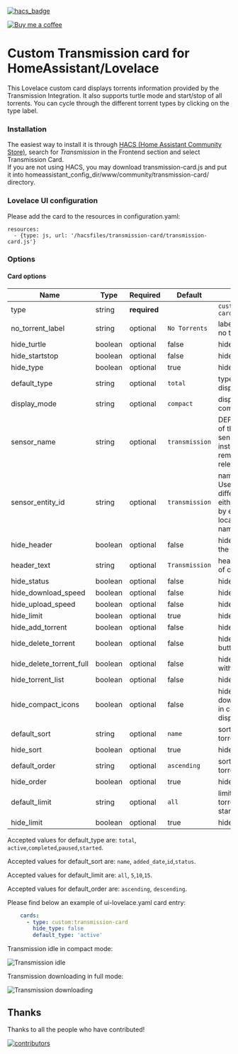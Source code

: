 [![hacs_badge](https://img.shields.io/badge/HACS-Default-orange.svg)](https://github.com/hacs/integration)

<p><a href="https://www.buymeacoffee.com/6rF5cQl" rel="nofollow" target="_blank"><img src="https://camo.githubusercontent.com/c070316e7fb193354999ef4c93df4bd8e21522fa/68747470733a2f2f696d672e736869656c64732e696f2f7374617469632f76312e7376673f6c6162656c3d4275792532306d6525323061253230636f66666565266d6573736167653d25463025394625413525413826636f6c6f723d626c61636b266c6f676f3d6275792532306d6525323061253230636f66666565266c6f676f436f6c6f723d7768697465266c6162656c436f6c6f723d366634653337" alt="Buy me a coffee" data-canonical-src="https://img.shields.io/static/v1.svg?label=Buy%20me%20a%20coffee&amp;message=%F0%9F%A5%A8&amp;color=black&amp;logo=buy%20me%20a%20coffee&amp;logoColor=white&amp;labelColor=b0c4de" style="max-width:100%;"></a>
</p>

# Custom Transmission card for HomeAssistant/Lovelace

This Lovelace custom card displays torrents information provided by the Transmission Integration.
It also supports turtle mode and start/stop of all torrents.
You can cycle through the different torrent types by clicking on the type label.

### Installation

The easiest way to install it is through [HACS (Home Assistant Community Store)](https://github.com/hacs/frontend),
search for *Transmission* in the Frontend section and select Transmission Card.<br />
If you are not using HACS, you may download transmission-card.js and put it into
homeassistant_config_dir/www/community/transmission-card/ directory.<br />

### Lovelace UI configuration

Please add the card to the resources in configuration.yaml:

```
resources:
  - {type: js, url: '/hacsfiles/transmission-card/transmission-card.js'}
```

### Options

#### Card options

| Name                     | Type         | Required     | Default                 | Description                          |
| -------------------------| ------------ | ------------ | ----------------------- | ------------------------------------ |
| type                     | string       | **required** |                         | `custom:transmission-card`           |
| no_torrent_label         | string       | optional     | `No Torrents`           | label displayed with no torrents     |
| hide_turtle              | boolean      | optional     | false                   | hide turtle button                   |
| hide_startstop           | boolean      | optional     | false                   | hide start/stop button               |
| hide_type                | boolean      | optional     | true                    | hide type selector                   |
| default_type             | string       | optional     | `total`                 | type of torrents to display at start |
| display_mode             | string       | optional     | `compact`               | display mode: compact or full        |
| sensor_name              | string       | optional     | `transmission`          | DEPRECATED. Name of the sensor. Use sensor_entity_id instead. It will be removed in a later release. |
| sensor_entity_id         | string       | optional     | `transmission`          | name of the sensor. Useful when using different entity name either deliberately or by e.g. HA generating localized entity name/id |
| hide_header              | boolean      | optional     | false                   | hide header text at the top of card  |
| header_text              | string       | optional     | `Transmission`          | header text at the top of card       |
| hide_status              | boolean      | optional     | false                   | hide status selector |
| hide_download_speed      | boolean      | optional     | false                   | hide download speed |
| hide_upload_speed        | boolean      | optional     | false                   | hide upload speed |
| hide_limit               | boolean      | optional     | true                    | hide limit selector |
| hide_add_torrent         | boolean      | optional     | false                   | hide add torrent input               |
| hide_delete_torrent      | boolean      | optional     | false                   | hide delete torrent button           |
| hide_delete_torrent_full | boolean      | optional     | false                   | hide delete torrent with data button |
| hide_torrent_list        | boolean      | optional     | false                   | hide torrent list |
| hide_compact_icons       | boolean      | optional     | false                   | hide icon on downloading torrens in compact display_mode |
| default_sort             | string       | optional     | `name`                  | sort type to display torrents at start |
| hide_sort                | boolean      | optional     | true                    | hide sort selector |
| default_order            | string       | optional     | `ascending`             | sort order to display torrents at start |
| hide_order               | boolean      | optional     | true                    | hide sort selector |
| default_limit            | string       | optional     | `all`                   | limit number of torrents to display at start |
| hide_limit               | boolean      | optional     | true                    | hide limit selector |

Accepted values for default_type are: `total`, `active`,`completed`,`paused`,`started`.

Accepted values for default_sort are: `name`, `added_date`,`id`,`status`.

Accepted values for default_limit are: `all`, `5`,`10`,`15`.

Accepted values for default_order are: `ascending`, `descending`.

Please find below an example of ui-lovelace.yaml card entry:

```yaml
    cards:
      - type: custom:transmission-card
        hide_type: false
        default_type: 'active'
```

Transmission idle in compact mode:

![Transmission idle](https://raw.githubusercontent.com/amaximus/transmission-card/main/transmission_idle.jpg)

Transmission downloading in full mode:

![Transmission downloading](https://raw.githubusercontent.com/amaximus/transmission-card/main/transmission_downloading_full_mode.jpg)

## Thanks

Thanks to all the people who have contributed!

[![contributors](https://contributors-img.web.app/image?repo=amaximus/transmission-card)](https://github.com/amaximus/transmission-card/graphs/contributors)
